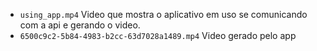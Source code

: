 - `using_app.mp4` Video que mostra o aplicativo em uso se comunicando com a api e gerando o video.
- `6500c9c2-5b84-4983-b2cc-63d7028a1489.mp4` Video gerado pelo app